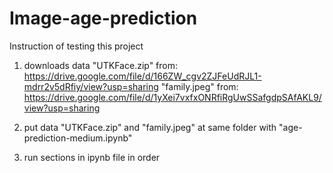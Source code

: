 # Image-age-prediction

Instruction of testing this project

1. downloads data 
"UTKFace.zip" from: https://drive.google.com/file/d/166ZW_cgv2ZJFeUdRJL1-mdrr2v5dRfiy/view?usp=sharing
"family.jpeg" from: https://drive.google.com/file/d/1yXei7vxfxONRfiRgUwSSafgdpSAfAKL9/view?usp=sharing

2. put data "UTKFace.zip" and "family.jpeg" at same folder with "age-prediction-medium.ipynb"

3. run sections in ipynb file in order
